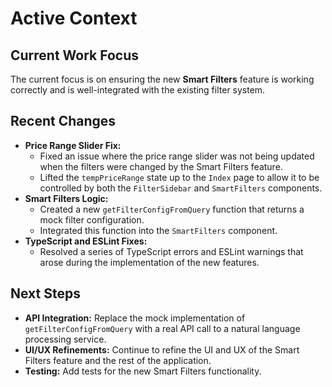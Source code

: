 # Active Context

## Current Work Focus

The current focus is on ensuring the new **Smart Filters** feature is working correctly and is well-integrated with the existing filter system.

## Recent Changes

- **Price Range Slider Fix:**
    - Fixed an issue where the price range slider was not being updated when the filters were changed by the Smart Filters feature.
    - Lifted the `tempPriceRange` state up to the `Index` page to allow it to be controlled by both the `FilterSidebar` and `SmartFilters` components.
- **Smart Filters Logic:**
    - Created a new `getFilterConfigFromQuery` function that returns a mock filter configuration.
    - Integrated this function into the `SmartFilters` component.
- **TypeScript and ESLint Fixes:**
    - Resolved a series of TypeScript errors and ESLint warnings that arose during the implementation of the new features.

## Next Steps

- **API Integration:** Replace the mock implementation of `getFilterConfigFromQuery` with a real API call to a natural language processing service.
- **UI/UX Refinements:** Continue to refine the UI and UX of the Smart Filters feature and the rest of the application.
- **Testing:** Add tests for the new Smart Filters functionality.
